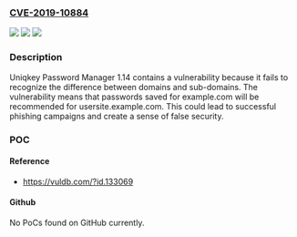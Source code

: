 ### [CVE-2019-10884](https://cve.mitre.org/cgi-bin/cvename.cgi?name=CVE-2019-10884)
![](https://img.shields.io/static/v1?label=Product&message=n%2Fa&color=blue)
![](https://img.shields.io/static/v1?label=Version&message=n%2Fa&color=blue)
![](https://img.shields.io/static/v1?label=Vulnerability&message=n%2Fa&color=brighgreen)

### Description

Uniqkey Password Manager 1.14 contains a vulnerability because it fails to recognize the difference between domains and sub-domains. The vulnerability means that passwords saved for example.com will be recommended for usersite.example.com. This could lead to successful phishing campaigns and create a sense of false security.

### POC

#### Reference
- https://vuldb.com/?id.133069

#### Github
No PoCs found on GitHub currently.

